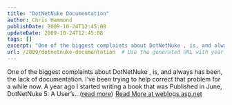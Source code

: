 ```yaml
---
title: "DotNetNuke Documentation"
author: Chris Hammond
publishDate: 2009-10-24T12:45:08
updateDate: 2009-10-24T12:45:08
tags: []
excerpt: "One of the biggest complaints about DotNetNuke , is, and always has been, the lack of documentation. I’ve been trying to help correct that problem for a while now. A year ago I started writing a book that was Published in June, DotNetNuke 5: A User’s...(read more)"
url: /2009/dotnetnuke-documentation  # Use the generated URL with year
---
```

One of the biggest complaints about DotNetNuke , is, and always has been, the lack of documentation. I’ve been trying to help correct that problem for a while now. A year ago I started writing a book that was Published in June, DotNetNuke 5: A User’s...(<a href="https://weblogs.asp.net/christoc/archive/2009/10/24/dotnetnuke-documentation.aspx">read more</a>)<img src="https://weblogs.asp.net/aggbug.aspx?PostID=7238072" width="1" height="1"> <a href="https://weblogs.asp.net/christoc/archive/2009/10/24/dotnetnuke-documentation.aspx">Read More at weblogs.asp.net</a>
